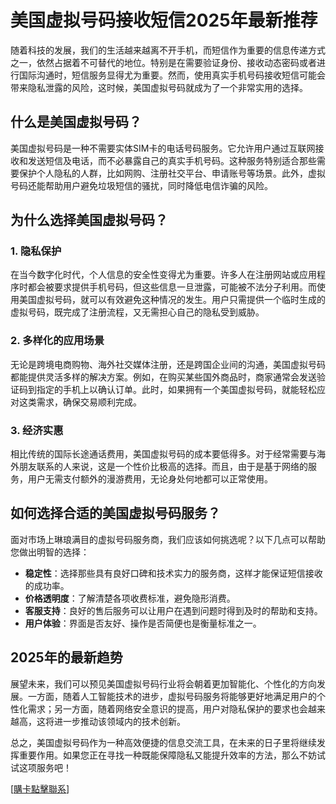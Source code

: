 # 美国虚拟号码接收短信2025年最新推荐

随着科技的发展，我们的生活越来越离不开手机，而短信作为重要的信息传递方式之一，依然占据着不可替代的地位。特别是在需要验证身份、接收动态密码或者进行国际沟通时，短信服务显得尤为重要。然而，使用真实手机号码接收短信可能会带来隐私泄露的风险，这时候，美国虚拟号码就成为了一个非常实用的选择。

## 什么是美国虚拟号码？

美国虚拟号码是一种不需要实体SIM卡的电话号码服务。它允许用户通过互联网接收和发送短信及电话，而不必暴露自己的真实手机号码。这种服务特别适合那些需要保护个人隐私的人群，比如网购、注册社交平台、申请账号等场景。此外，虚拟号码还能帮助用户避免垃圾短信的骚扰，同时降低电信诈骗的风险。

## 为什么选择美国虚拟号码？

### 1. 隐私保护
在当今数字化时代，个人信息的安全性变得尤为重要。许多人在注册网站或应用程序时都会被要求提供手机号码，但这些信息一旦泄露，可能被不法分子利用。而使用美国虚拟号码，就可以有效避免这种情况的发生。用户只需提供一个临时生成的虚拟号码，既完成了注册流程，又无需担心自己的隐私受到威胁。

### 2. 多样化的应用场景
无论是跨境电商购物、海外社交媒体注册，还是跨国企业间的沟通，美国虚拟号码都能提供灵活多样的解决方案。例如，在购买某些国外商品时，商家通常会发送验证码到指定的手机上以确认订单。此时，如果拥有一个美国虚拟号码，就能轻松应对这类需求，确保交易顺利完成。

### 3. 经济实惠
相比传统的国际长途通话费用，美国虚拟号码的成本要低得多。对于经常需要与海外朋友联系的人来说，这是一个性价比极高的选择。而且，由于是基于网络的服务，用户无需支付额外的漫游费用，无论身处何地都可以正常使用。

## 如何选择合适的美国虚拟号码服务？

面对市场上琳琅满目的虚拟号码服务商，我们应该如何挑选呢？以下几点可以帮助您做出明智的选择：

- **稳定性**：选择那些具有良好口碑和技术实力的服务商，这样才能保证短信接收的成功率。
- **价格透明度**：了解清楚各项收费标准，避免隐形消费。
- **客服支持**：良好的售后服务可以让用户在遇到问题时得到及时的帮助和支持。
- **用户体验**：界面是否友好、操作是否简便也是衡量标准之一。

## 2025年的最新趋势

展望未来，我们可以预见美国虚拟号码行业将会朝着更加智能化、个性化的方向发展。一方面，随着人工智能技术的进步，虚拟号码服务将能够更好地满足用户的个性化需求；另一方面，随着网络安全意识的提高，用户对隐私保护的要求也会越来越高，这将进一步推动该领域内的技术创新。

总之，美国虚拟号码作为一种高效便捷的信息交流工具，在未来的日子里将继续发挥重要作用。如果您正在寻找一种既能保障隐私又能提升效率的方法，那么不妨试试这项服务吧！

[[購卡點擊聯系](https://t.me/s/SXDXQF)]